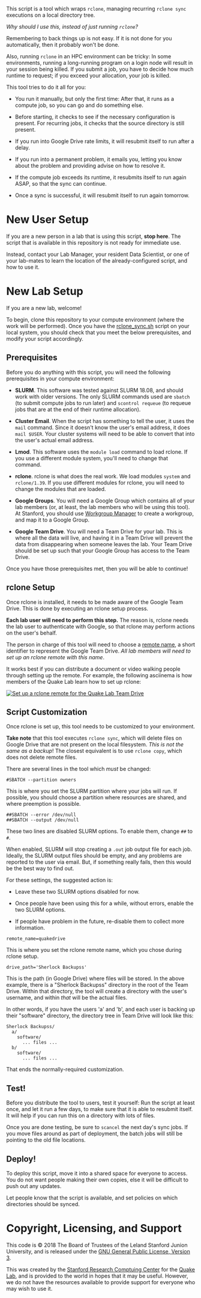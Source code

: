 This script is a tool which wraps `rclone`, managing recurring `rclone sync`
executions on a local directory tree.

_Why should I use this, instead of just running `rclone`?_

Remembering to back things up is not easy.  If it is not done for you
automatically, then it probably won't be done.

Also, running `rclone` in an HPC environment can be tricky:  In some
environments, running a long-running program on a login node will result in
your session being killed.  If you submit a job, you have to decide how much
runtime to request; if you exceed your allocation, your job is killed.

This tool tries to do it all for you:

* You run it manually, but only the first time: After that, it runs as a
  compute job, so you can go and do something else.

* Before starting, it checks to see if the necessary configuration is present.
  For recurring jobs, it checks that the source directory is still present.

* If you run into Google Drive rate limits, it will resubmit itself to run
  after a delay.

* If you run into a permanent problem, it emails you, letting you know about
  the problem and providing advise on how to resolve it.

* If the compute job exceeds its runtime, it resubmits itself to run again
  ASAP, so that the sync can continue.

* Once a sync is successful, it will resubmit itself to run again tomorrow.

# New User Setup

If you are a new person in a lab that is using this script, **stop here**.
The script that is available in this repository is not ready for immediate use.

Instead, contact your Lab Manager, your resident Data Scientist, or one of your
lab-mates to learn the location of the already-configured script, and how to
use it.

# New Lab Setup

If you are a new lab, welcome!

To begin, clone this repository to your compute environment (where the work
will be performed).  Once you have the [rclone\_sync.sh](rclone_sync.sh) script
on your local system, you should check that you meet the below prerequisites,
and modify your script accordingly.

## Prerequisites

Before you do anything with this script, you will need the following
prerequisites in your compute environment:

* **SLURM**.  This software was tested against SLURM 18.08, and should work
  with older versions.  The only SLURM commands used are `sbatch` (to submit
  compute jobs to run later) and `scontrol requeue` (to requeue jobs that are
  at the end of their runtime allocation).

* **Cluster Email**.  When the script has something to tell the user, it uses
  the `mail` command.  Since it doesn't know the user's email address, it does
  `mail $USER`.  Your cluster systems will need to be able to convert that into
  the user's actual email address.

* **Lmod**.  This software uses the `module load` command to load rclone.  If
  you use a different module system, you'll need to change that command.

* **rclone**.  rclone is what does the real work.  We load modules `system` and
  `rclone/1.39`.  If you use different modules for rclone, you will need to
  change the modules that are loaded.

* **Google Groups**.  You will need a Google Group which contains all of your
  lab members (or, at least, the lab members who will be using this tool).  At
  Stanford, you should use [Workgroup
  Manager](https://uit.stanford.edu/service/workgroup) to create a workgroup,
  and map it to a Google Group.

* **Google Team Drive**.  You will need a Team Drive for your lab.  This is
  where all the data will live, and having it in a Team Drive will prevent the
  data from disappearing when someone leaves the lab.  Your Team Drive should
  be set up such that your Google Group has access to the Team Drive.

Once you have those prerequisites met, then you will be able to continue!

## rclone Setup

Once rclone is installed, it needs to be made aware of the Google Team Drive.
This is done by executing an rclone setup process.

**Each lab user will need to perform this step.**  The reason is, rclone needs
the lab user to authenticate with Google, so that rclone may perform actions on
the user's behalf.

The person in charge of this tool will need to choose a <u>remote name</u>, a
short identifier to represent the Google Team Drive.  _All lab members will
need to set up an rclone remote with this name_.

It works best if you can distribute a document or video walking people through
setting up the remote.  For example, the following asciinema is how members of
the Quake Lab learn how to set up rclone:

[![Set up a rclone remote for the Quake Lab Team Drive](https://asciinema.org/a/8uZIXFyKU707fiyAEsgQutWcE.svg)](https://asciinema.org/a/8uZIXFyKU707fiyAEsgQutWcE)

## Script Customization

Once rclone is set up, this tool needs to be customized to your environment.

**Take note** that this tool executes `rclone sync`, which will delete files
on Google Drive that are not present on the local filesystem.  _This is not
the same as a backup_!  The closest equivalent is to use `rclone copy`, which
does not delete remote files.

There are several lines in the tool which _must_ be changed:

```
#SBATCH --partition owners
```

This is where you set the SLURM partition where your jobs will run.  If
possible, you should choose a partition where resources are shared, and where
preemption is possible.

```shell
##SBATCH --error /dev/null
##SBATCH --output /dev/null
```

These two lines are disabled SLURM options.  To enable them, change `##` to
`#`.

When enabled, SLURM will stop creating a `.out` job output file for each job.
Ideally, the SLURM output files should be empty, and any problems are reported
to the user via email.  But, if something really fails, then this would be the
best way to find out.

For these settings, the suggested action is:

* Leave these two SLURM options disabled for now.

* Once people have been using this for a while, without errors, enable the two
  SLURM options.

* If people have problem in the future, re-disable them to collect more
  information.

```shell
remote_name=quakedrive
```

This is where you set the rclone remote name, which you chose during rclone
setup.

```shell
drive_path='Sherlock Backupss'
```

This is the path (in Google Drive) where files will be stored.  In the above
example, there is a "Sherlock Backupss" directory in the root of the Team
Drive.  Within that directory, the tool will create a directory with the user's
username, and within _that_ will be the actual files.

In other words, if you have the users 'a' and 'b', and each user is backing up
their "software" directory, the directory tree in Team Drive will look like
this:

```
Sherlock Backupss/
  a/
    software/
      ... files ...
  b/
    software/
      ... files ...
```

That ends the normally-required customization.

## Test!

Before you distribute the tool to users, test it yourself:  Run the script at
least once, and let it run a few days, to make sure that it is able to resubmit
itself.  It will help if you can run this on a directory with lots of files.

Once you are done testing, be sure to `scancel` the next day's sync jobs.  If
you move files around as part of deployment, the batch jobs will still be
pointing to the old file locations.

## Deploy!

To deploy this script, move it into a shared space for everyone to access.  You
do not want people making their own copies, else it will be difficult to push
out any updates.

Let people know that the script is available, and set policies on which
directories should be synced.

# Copyright, Licensing, and Support

This code is © 2018 The Board of Trustees of the Leland Stanford Junion
University, and is released under the [GNU General Public License,
Version 3](LICENSE).

This was created by the [Stanford Research Comptuing
Center](https://srcc.stanford.edu) for the [Quake
Lab](https://quakelab.stanford.edu), and is provided to the world in hopes that
it may be useful.  However, we do not have the resources available to provide
support for everyone who may wish to use it.
